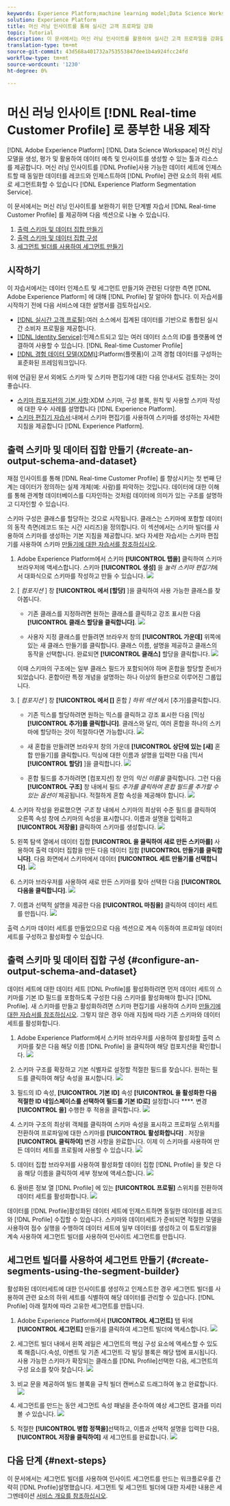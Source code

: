 ```yaml
---
keywords: Experience Platform;machine learning model;Data Science Workspace;Real-time Customer Profile;popular topics;machine learning insights
solution: Experience Platform
title: 머신 러닝 인사이트를 통해 실시간 고객 프로파일 강화
topic: Tutorial
description: 이 문서에서는 머신 러닝 인사이트를 활용하여 실시간 고객 프로파일을 강화할 수 있는 단계별 튜토리얼을 제공하고, 다음 섹션으로 세분화된 단계를 통해 출력 스키마/데이터 세트를 만들고, 출력 스키마/데이터 세트를 구성하고, 세그먼트 빌더를 사용하여 세그먼트를 만들 수 있습니다.
translation-type: tm+mt
source-git-commit: 43d568a401732a753553847dee1b4a924fcc24fd
workflow-type: tm+mt
source-wordcount: '1230'
ht-degree: 0%

---
```



# 머신 러닝 인사이트 [!DNL Real-time Customer Profile] 로 풍부한 내용 제작

[!DNL Adobe Experience Platform] [!DNL Data Science Workspace] 머신 러닝 모델을 생성, 평가 및 활용하여 데이터 예측 및 인사이트를 생성할 수 있는 툴과 리소스를 제공합니다. 머신 러닝 인사이트를 [!DNL Profile]사용 가능한 데이터 세트에 인제스트할 때 동일한 데이터를 레코드와 인제스트하여 [!DNL Profile] 관련 요소의 하위 세트로 세그먼트화할 수 있습니다 [!DNL Experience Platform Segmentation Service].

이 문서에서는 머신 러닝 인사이트를 보완하기 위한 단계별 자습서 [!DNL Real-time Customer Profile] 를 제공하며 다음 섹션으로 나눌 수 있습니다.

1. [출력 스키마 및 데이터 집합 만들기](#create-an-output-schema-and-dataset)
2. [출력 스키마 및 데이터 집합 구성](#configure-an-output-schema-and-dataset)
3. [세그먼트 빌더를 사용하여 세그먼트 만들기](#create-segments-using-the-segment-builder)

## 시작하기

이 자습서에서는 데이터 인제스트 및 세그먼트 만들기와 관련된 다양한 측면 [!DNL Adobe Experience Platform] 에 대해 [!DNL Profile] 잘 알아야 합니다. 이 자습서를 시작하기 전에 다음 서비스에 대한 설명서를 검토하십시오.

* [[!DNL 실시간 고객 프로필]](../../rtcdp/overview.md):여러 소스에서 집계된 데이터를 기반으로 통합된 실시간 소비자 프로필을 제공합니다.
* [[!DNL Identity Service]](../../identity-service/home.md):인제스트되고 있는 여러 데이터 소스의 ID를 플랫폼에 연결하여 사용할 수 있습니다. [!DNL Real-time Customer Profile]
* [[!DNL 경험 데이터 모델(XDM)]](../../xdm/home.md):Platform(플랫폼)이 고객 경험 데이터를 구성하는 표준화된 프레임워크입니다.

위에 언급된 문서 외에도 스키마 및 스키마 편집기에 대한 다음 안내서도 검토하는 것이 좋습니다.

* [스키마 컴포지션의 기본 사항](../../xdm/schema/composition.md):XDM 스키마, 구성 블록, 원칙 및 사용할 스키마 작성에 대한 우수 사례를 설명합니다 [!DNL Experience Platform].
* [스키마 편집기 자습서](../../xdm/tutorials/create-schema-ui.md):내에서 스키마 편집기를 사용하여 스키마를 생성하는 자세한 지침을 제공합니다 [!DNL Experience Platform].

## 출력 스키마 및 데이터 집합 만들기 {#create-an-output-schema-and-dataset}

채점 인사이트를 통해 [!DNL Real-time Customer Profile] 를 향상시키는 첫 번째 단계는 데이터가 정의하는 실제 개체(예: 사람)를 파악하는 것입니다. 데이터에 대한 이해를 통해 관계형 데이터베이스를 디자인하는 것처럼 데이터에 의미가 있는 구조를 설명하고 디자인할 수 있습니다.

스키마 구성은 클래스를 할당하는 것으로 시작됩니다. 클래스는 스키마에 포함할 데이터의 동작 측면(레코드 또는 시간 시리즈)을 정의합니다. 이 섹션에서는 스키마 빌더를 사용하여 스키마를 생성하는 기본 지침을 제공합니다. 보다 자세한 자습서는 스키마 편집기를 사용하여 스키마 [만들기에 대한 자습서를 참조하십시오](../../xdm/tutorials/create-schema-ui.md).

1. Adobe Experience Platform에서 스키마 **[!UICONTROL 탭을]** 클릭하여 스키마 브라우저에 액세스합니다. 스키마 **[!UICONTROL 생성]** 을 *눌러 스키마 편집기*에서 대화식으로 스키마를 작성하고 만들 수 있습니다.
   ![](../images/models-recipes/enrich-rtcdp/schema_browser.png)

2. [ *컴포지션* ] 창 **[!UICONTROL 에서 [할당]** ]을 클릭하여 사용 가능한 클래스를 찾아봅니다.
   * 기존 클래스를 지정하려면 원하는 클래스를 클릭하고 강조 표시한 다음 **[!UICONTROL 클래스 할당을 클릭합니다]**.
      ![](../images/models-recipes/enrich-rtcdp/existing_class.png)

   * 사용자 지정 클래스를 만들려면 브라우저 창의 **[!UICONTROL 가운데]** 위쪽에 있는 새 클래스 만들기를 클릭합니다. 클래스 이름, 설명을 제공하고 클래스의 동작을 선택합니다. 완료되면 **[!UICONTROL 클래스]** 할당을 클릭합니다.
      ![](../images/models-recipes/enrich-rtcdp/create_new_class.png)

   이때 스키마의 구조에는 일부 클래스 필드가 포함되어야 하며 혼합을 할당할 준비가 되었습니다. 혼합이란 특정 개념을 설명하는 하나 이상의 들판으로 이루어진 그룹입니다.

3. [ *컴포지션* ] 창 **[!UICONTROL 에서 []** 혼합 *] 하위 섹션* 에서 [추가]를클릭합니다.
   * 기존 믹스를 할당하려면 원하는 믹스를 클릭하고 강조 표시한 다음 [믹싱 **[!UICONTROL 추가]를 클릭합니다]**. 클래스와 달리, 여러 혼합을 하나의 스키마에 할당하는 것이 적절하다면 가능합니다.
      ![](../images/models-recipes/enrich-rtcdp/existing_mixin.png)

   * 새 혼합을 만들려면 브라우저 창의 가운데 **[!UICONTROL 상단에 있는 [새]** 혼합 만들기]를 클릭합니다. 믹싱에 대한 이름과 설명을 입력한 다음 [믹서 **[!UICONTROL 할당]** ]을 클릭합니다.
      ![](../images/models-recipes/enrich-rtcdp/create_new_mixin.png)

   * 혼합 필드를 추가하려면 [컴포지션] 창 안의 *믹신 이름을* 클릭합니다. 그런 다음 **[!UICONTROL 구조]** 창 내에서 필드 *추가를 클릭하여 혼합 필드를 추가할 수 있는 옵션이* 제공됩니다. 적절하게 혼합 속성을 제공해야 합니다.
      ![](../images/models-recipes/enrich-rtcdp/mixin_properties.png)

4. 스키마 작성을 완료했으면 *구조* 창 내에서 스키마의 최상위 수준 필드를 클릭하여 오른쪽 속성 창에 스키마의 속성을 표시합니다. 이름과 설명을 입력하고 **[!UICONTROL 저장을]** 클릭하여 스키마를 생성합니다.
   ![](../images/models-recipes/enrich-rtcdp/save_schema.png)

5. 왼쪽 탐색 열에서 데이터 집합 **[!UICONTROL 을 클릭하여 새로 만든 스키마를]** 사용하여 출력 데이터 집합을 만든 다음 데이터 집합 **[!UICONTROL 만들기를 클릭합니다]**. 다음 화면에서 스키마에서 데이터 **[!UICONTROL 세트 만들기를 선택합니다]**.
   ![](../images/models-recipes/enrich-rtcdp/dataset_overview.png)

6. 스키마 브라우저를 사용하여 새로 만든 스키마를 찾아 선택한 다음 **[!UICONTROL 다음을 클릭합니다]**.
   ![](../images/models-recipes/enrich-rtcdp/choose_schema.png)

7. 이름과 선택적 설명을 제공한 다음 **[!UICONTROL 마침을]** 클릭하여 데이터 세트를 만듭니다.
   ![](../images/models-recipes/enrich-rtcdp/configure_dataset.png)

출력 스키마 데이터 세트를 만들었으므로 다음 섹션으로 계속 이동하여 프로파일 데이터 세트를 구성하고 활성화할 수 있습니다.

## 출력 스키마 및 데이터 집합 구성 {#configure-an-output-schema-and-dataset}

데이터 세트에 대한 데이터 세트 [!DNL Profile]를 활성화하려면 먼저 데이터 세트의 스키마를 기본 ID 필드를 포함하도록 구성한 다음 스키마를 활성화해야 합니다 [!DNL Profile]. 새 스키마를 만들고 활성화하려면 스키마 편집기를 사용하여 스키마 [만들기에 대한 자습서를 참조하십시오](../../xdm/tutorials/create-schema-ui.md). 그렇지 않은 경우 아래 지침에 따라 기존 스키마와 데이터 세트를 활성화합니다.

1. Adobe Experience Platform에서 스키마 브라우저를 사용하여 활성화할 출력 스키마를 찾은 다음 해당 이름 [!DNL Profile] 을 클릭하여 해당 컴포지션을 확인합니다.
   ![](../images/models-recipes/enrich-rtcdp/schemas.png)

2. 스키마 구조를 확장하고 기본 식별자로 설정할 적절한 필드를 찾습니다. 원하는 필드를 클릭하여 해당 속성을 표시합니다.
   ![](../images/models-recipes/enrich-rtcdp/schema_structure.png)

3. 필드의 ID 속성, **[!UICONTROL 기본 ID]** 속성 **[!UICONTROL 을 활성화한 다음 적절한 ID 네임스페이스를 선택하여 필드를 기본 ID로]** 설정합니다 ****. 변경 **[!UICONTROL 을]** 수행한 후 적용을 클릭합니다.
   ![](../images/models-recipes/enrich-rtcdp/set_identity.png)

4. 스키마 구조의 최상위 객체를 클릭하여 스키마 속성을 표시하고 프로파일 스위치를 전환하여 프로파일에 대한 스키마를 **[!UICONTROL 활성화합니다]** . 저장을 **[!UICONTROL 클릭하여]** 변경 사항을 완료합니다. 이제 이 스키마를 사용하여 만든 데이터 세트를 프로필에 사용할 수 있습니다.
   ![](../images/models-recipes/enrich-rtcdp/enable_schema.png)

5. 데이터 집합 브라우저를 사용하여 활성화할 데이터 집합 [!DNL Profile] 을 찾은 다음 해당 이름을 클릭하여 세부 정보에 액세스합니다.
   ![](../images/models-recipes/enrich-rtcdp/datasets.png)

6. 올바른 정보 열 [!DNL Profile] 에 있는 **[!UICONTROL 프로필]** 스위치를 전환하여 데이터 세트를 활성화합니다.
   ![](../images/models-recipes/enrich-rtcdp/enable_dataset.png)

데이터를 [!DNL Profile]활성화된 데이터 세트에 인제스트하면 동일한 데이터를 레코드와 [!DNL Profile] 수집할 수 있습니다. 스키마와 데이터세트가 준비되면 적절한 모델을 사용하여 점수 실행을 수행하여 데이터 세트에 일부 데이터를 생성하고 이 튜토리얼을 계속 사용하여 세그먼트 빌더를 사용하여 인사이트 세그먼트를 만듭니다.

## 세그먼트 빌더를 사용하여 세그먼트 만들기 {#create-segments-using-the-segment-builder}

활성화된 데이터세트에 대한 인사이트를 생성하고 인제스트한 경우 세그먼트 빌더를 사용하여 관련 요소의 하위 세트를 식별하여 해당 데이터를 관리할 수 있습니다. [!DNL Profile] 아래 절차에 따라 고유한 세그먼트를 만듭니다.

1. Adobe Experience Platform에서 **[!UICONTROL 세그먼트]** 탭 뒤에 **[!UICONTROL 세그먼트]** 만들기를 클릭하여 세그먼트 빌더에 액세스합니다.
   ![](../images/models-recipes/enrich-rtcdp/segments_overview.png)

2. 세그먼트 빌더 내에서 왼쪽 레일은 세그먼트의 핵심 구성 요소에 액세스할 수 있도록 해줍니다.속성, 이벤트 및 기존 세그먼트 각 빌딩 블록은 해당 탭에 표시됩니다. 사용 가능한 스키마가 확장되는 클래스를 [!DNL Profile]선택한 다음, 세그먼트의 구성 요소를 찾아 찾습니다.
   ![](../images/models-recipes/enrich-rtcdp/segment_builder.png)

3. 비교 문을 제공하여 빌드 블록을 규칙 빌더 캔버스로 드래그하여 놓고 완료합니다.
   ![](../images/models-recipes/enrich-rtcdp/drag_fill.gif)

4. 세그먼트를 만드는 동안 세그먼트 속성 패널을 준수하여 예상 세그먼트 결과를 미리 볼 *수* 있습니다.
   ![](../images/models-recipes/enrich-rtcdp/preview_segment.gif)

5. 적절한 **[!UICONTROL 병합 정책을]**&#x200B;선택하고, 이름과 선택적 설명을 입력한 다음, **[!UICONTROL 저장을 클릭하여]** 새 세그먼트를 완료합니다.
   ![](../images/models-recipes/enrich-rtcdp/save_segment.png)


## 다음 단계 {#next-steps}

이 문서에서는 세그먼트 빌더를 사용하여 인사이트 세그먼트를 만드는 워크플로우를 간략히 [!DNL Profile]설명했습니다. 세그먼트 및 세그먼트 빌더에 대한 자세한 내용은 세그멘테이션 [서비스 개요를 참조하십시오](../../segmentation/home.md).